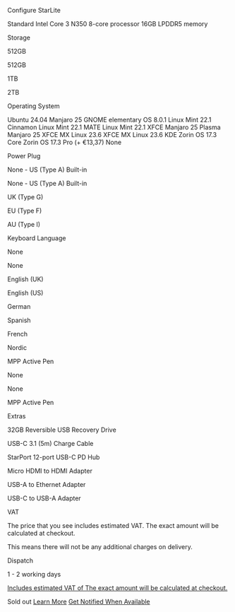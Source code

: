 Configure
StarLite

Standard
Intel Core 3 N350 8-core processor
16GB LPDDR5 memory

 Storage

 512GB

512GB

1TB

2TB

Operating System

 Ubuntu 24.04  Manjaro 25 GNOME  elementary OS 8.0.1  Linux Mint 22.1 Cinnamon  Linux Mint 22.1 MATE  Linux Mint 22.1 XFCE  Manjaro 25 Plasma  Manjaro 25 XFCE  MX Linux 23.6 XFCE  MX Linux 23.6 KDE  Zorin OS 17.3 Core  Zorin OS 17.3 Pro (+ €13,37)  None

 Power Plug

 None - US (Type A) Built-in

None - US (Type A) Built-in

UK (Type G)

EU (Type F)

AU (Type I)

 Keyboard Language

 None

None

English (UK)

English (US)

German

Spanish

French

Nordic

 MPP Active Pen

 None

None

MPP Active Pen

Extras

32GB Reversible USB Recovery Drive

USB-C 3.1 (5m)  Charge Cable

StarPort 12-port USB-C PD Hub

Micro HDMI to HDMI Adapter

USB-A to Ethernet Adapter

USB-C to USB-A Adapter

 VAT

 The price that you see includes estimated VAT. The exact amount will be calculated at checkout.

 This means there will not be any additional charges on delivery.

Dispatch

1 - 2 working days

[Includes estimated VAT of The exact amount will be calculated at checkout.](#tax)

 Sold out [Learn More](/pages/starlite) [Get Notified When Available](#)
